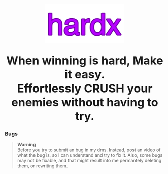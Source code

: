 <div align="center">
  <img width="250px" src="https://raw.githubusercontent.com/hoardhoard/hardx/refs/heads/main/hardx.png">
  <h2 align="center">
      <b style="font-size: 36px;">When winning is hard, Make it easy.</b>
      <br>
      <b style="font-size: 36px;">Effortlessly <span><b>CRUSH</b></span> your enemies without having to try.</b>
  </h2>
</div>

<h3>Bugs</h3>

> **Warning**  
> Before you try to submit an bug in my dms. Instead, post an video of what the bug is, so I can understand and try to fix it.
> Also, some bugs may not be fixable, and that might result into me permantely deleting them, or rewriting them.
